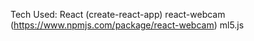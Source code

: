 Tech Used:
React (create-react-app)
react-webcam
(https://www.npmjs.com/package/react-webcam)
ml5.js
